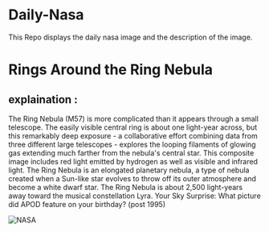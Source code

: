 # Daily-Nasa

This Repo displays the daily nasa image and the description of the image.

<!--NASA-->
# Rings Around the Ring Nebula
## explaination :

The Ring Nebula (M57) is more complicated than it appears through a small telescope.  The easily visible central ring is about one light-year across, but this remarkably deep exposure - a collaborative effort combining data from three different large telescopes - explores the looping filaments of glowing gas extending much farther from the nebula's central star. This composite image includes red light emitted by hydrogen as well as visible and infrared light. The Ring Nebula is an elongated planetary nebula, a type of nebula created when a Sun-like star evolves to throw off its outer atmosphere and become a white dwarf star.  The Ring Nebula is about 2,500 light-years away toward the musical constellation Lyra.   Your Sky Surprise: What picture did APOD feature on your birthday? (post 1995)

![NASA](https://apod.nasa.gov/apod/image/2404/M57Ring_HubbleGendler_960.jpg)
<!--/NASA-->